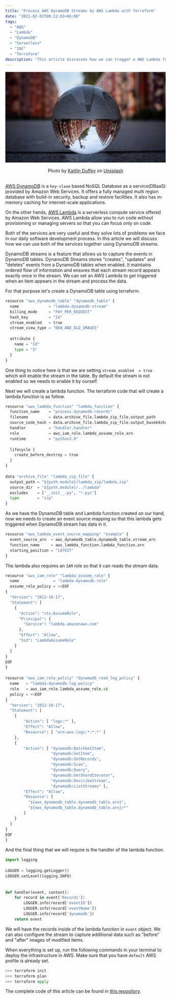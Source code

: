 ```yaml
---
title: "Process AWS DynamoDB Streams by AWS Lambda with Terraform"
date: "2021-02-02T00:12:03+06:00"
tags:
  - "AWS"
  - "Lambda"
  - "DynamoDB"
  - "Serverless"
  - "IAC"
  - "Terraform"
description: "This article discusses how we can tregger a AWS Lambda function from DynamoDB tables using DynamoDB Streams."
---
```


![Process AWS DynamoDB Streams by AWS Lambda with Terraform](dynamodb-streams.jpg "Process AWS DynamoDB Streams by AWS Lambda with Terraform")
<center><span>Photo by <a href="https://unsplash.com/@kaitduffey17?utm_source=unsplash&amp;utm_medium=referral&amp;utm_content=creditCopyText">Kaitlin Duffey</a> on <a href="https://unsplash.com/?utm_source=unsplash&amp;utm_medium=referral&amp;utm_content=creditCopyText">Unsplash</a></span>
</center>
<br>

[AWS DynamoDB](https://aws.amazon.com/dynamodb/ "AWS DynamoDB") is a `key-vlaue` based NoSQL Database as a service(DBaaS) provided by Amazon Web Services. It offers a fully managed multi region database with build-in security, backup and restore facilities. It also has in-memory caching for internet-scale applications.

On the other hands, [AWS Lambda](https://aws.amazon.com/lambda/ "AWS Lambda") is a serverless compute service offered by Amazon Web Services. AWS Lambda allow you to run code without provisioning or managing servers so that you can focus only on code.

Both of the services are very useful and they solve lots of problems we face in our daily software development process. In this article we will discuss how we can use both of the services together using DynamoDB streams.

DynamoDB streams is a feature that allows us to capture the events in DynamoDB tables. DynamoDB Streams stores "creates", "updates" and "deletes" events from a DynamoDB tables when enabled. It maintains ordered flow of information and ensures that each stream record appears exactly once in the stream. We can set an AWS Lambda to get triggered when an item appears in the stream and process the data.

For that purpose let's create a DynamoDB table using terraform.

```python
resource "aws_dynamodb_table" "dynamodb_table" {
  name             = "lambda-dynamodb-stream"
  billing_mode     = "PAY_PER_REQUEST"
  hash_key         = "Id"
  stream_enabled   = true
  stream_view_type = "NEW_AND_OLD_IMAGES"

  attribute {
    name = "Id"
    type = "S"
  }
}
```
One thing to notice here is that we are setting `stream_enabled  = true` which will enable the stream in the table. By default the stream is not enabled so we needs to enable it by ourself.

Next we will create a lambda function. The terraform code that will create a lambda function is as follow.
```python
resource "aws_lambda_function" "lambda_function" {
  function_name    = "process-dynamodb-records"
  filename         = data.archive_file.lambda_zip_file.output_path
  source_code_hash = data.archive_file.lambda_zip_file.output_base64sha256
  handler          = "handler.handler"
  role             = aws_iam_role.lambda_assume_role.arn
  runtime          = "python3.8"

  lifecycle {
    create_before_destroy = true
  }
}

data "archive_file" "lambda_zip_file" {
  output_path = "${path.module}/lambda_zip/lambda.zip"
  source_dir  = "${path.module}/../lambda"
  excludes    = ["__init__.py", "*.pyc"]
  type        = "zip"
}
```

As we have the DynamoDB table and Lambda function created on our hand, now we needs to create an event source mapping so that this lambda gets triggered when DynamoDB stream has data in it.
```python
resource "aws_lambda_event_source_mapping" "example" {
  event_source_arn  = aws_dynamodb_table.dynamodb_table.stream_arn
  function_name     = aws_lambda_function.lambda_function.arn
  starting_position = "LATEST"
}
```

The lambda also requires an `IAM` role so that it can reads the stream data.
```python
resource "aws_iam_role" "lambda_assume_role" {
  name               = "lambda-dynamodb-role"
  assume_role_policy = <<EOF
{
  "Version": "2012-10-17",
  "Statement": [
    {
      "Action": "sts:AssumeRole",
      "Principal": {
        "Service": "lambda.amazonaws.com"
      },
      "Effect": "Allow",
      "Sid": "LambdaAssumeRole"
    }
  ]
}
EOF
}

resource "aws_iam_role_policy" "dynamodb_read_log_policy" {
  name   = "lambda-dynamodb-log-policy"
  role   = aws_iam_role.lambda_assume_role.id
  policy = <<EOF
{
  "Version": "2012-10-17",
  "Statement": [
    {
        "Action": [ "logs:*" ],
        "Effect": "Allow",
        "Resource": [ "arn:aws:logs:*:*:*" ]
    },
    {
        "Action": [ "dynamodb:BatchGetItem",
                    "dynamodb:GetItem",
                    "dynamodb:GetRecords",
                    "dynamodb:Scan", 
                    "dynamodb:Query",
                    "dynamodb:GetShardIterator",
                    "dynamodb:DescribeStream",
                    "dynamodb:ListStreams" ],
        "Effect": "Allow",
        "Resource": [
          "${aws_dynamodb_table.dynamodb_table.arn}",
          "${aws_dynamodb_table.dynamodb_table.arn}/*"
        ]
    }
  ]
}
EOF
}
```

And the final thing that we will require is the handler of the lambda function.
```python
import logging

LOGGER = logging.getLogger()
LOGGER.setLevel(logging.INFO)


def handler(event, context):
    for record in event['Records']:
        LOGGER.info(record['eventID'])
        LOGGER.info(record['eventName'])
        LOGGER.info(record['dynamodb'])
    return event
```
We will have the records inside of the lambda function in `event` object. We can also configure the stream to capture additional data such as "before" and "after" images of modified items.

When everything is set up, run the following commands in your terminal to deploy the infrastructure in AWS. Make sure that you have `default` AWS profile is already set.
```python
>>> terraform init
>>> terraform plan
>>> terraform apply
```


The complete code of this article can be found in [this repository](https://github.com/nahidsaikat/blog-post-code/tree/master/process-aws-dynamodb-streams-by-aws-lambda-with-terraform "GitHub").
